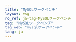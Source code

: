 ```yaml
---
title: "MySQLワークベンチ"
layout: tag
ro_ref: ja-tag-MySQLワークベンチ
tag: "MySQLワークベンチ"
tag_web: "mysqlワークベンチ"
lang: ja
---
```

